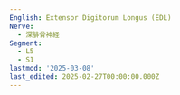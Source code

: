 ```yaml
---
English: Extensor Digitorum Longus (EDL)
Nerve:
  - 深腓骨神経
Segment:
  - L5
  - S1
lastmod: '2025-03-08'
last_edited: 2025-02-27T00:00:00.000Z
---
```



